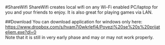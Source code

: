 #ShareWifi
ShareWifi creates local wifi on any Wi-Fi enabled PC/laptop for you and your friends to enjoy. It is also great for playing games via LAN.

##Download
You can download application for windows only here:  
https://www.dropbox.com/s/hvam7i0wkrlefl4/Povezi%20se%20s%20prijateljem.exe?dl=0  
Note that it is still in very early phase and may or may not work properly.
